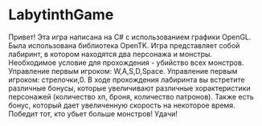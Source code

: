 # LabytinthGame
Привет! Эта игра написана на С# c использованием графики OpenGL. Была использована библиотека OpenTK. 
Игра представляет собой лабиринт, в котором находятся два персонажа и монстры. Необходимое условие для прохождения - убийство всех монстров.
Управление первым игроком: W,A,S,D,Space.
Управление первым игроком: стрелочки,0.
В ходе прохождения лабиринта вы встретите различные бонусы, которые увеличивают различные хорактеристики персонажей (количество хп, броня, количество патронов). 
Также есть бонус, который дает увеличенную скорость на некоторое время.
Победит тот, кто убьет больше монстров!
Удачи!
